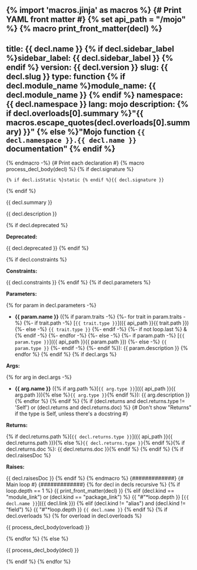 <!-- markdownlint-disable -->
{% import 'macros.jinja' as macros %}
{# Print YAML front matter #}
{% set api_path = "/mojo" %}
{% macro print_front_matter(decl) %}
---
title: {{ decl.name }}
{% if decl.sidebar_label %}sidebar_label: {{ decl.sidebar_label }}
{% endif %}
version: {{ decl.version }}
slug: {{ decl.slug }}
type: function
{% if decl.module_name %}module_name: {{ decl.module_name }}
{% endif %}
namespace: {{ decl.namespace }}
lang: mojo
description: {% if decl.overloads[0].summary
  %}"{{ macros.escape_quotes(decl.overloads[0].summary) }}"
  {% else %}"Mojo function `{{ decl.namespace }}.{{ decl.name }}` documentation"
  {% endif %}
---

<section class='mojo-docs'>

{% endmacro -%}
{# Print each declaration #}
{% macro process_decl_body(decl) %}
{% if decl.signature %}
<div class="mojo-function-sig">

`{% if decl.isStatic %}static {% endif %}{{ decl.signature }}`

</div>
{% endif %}

{{ decl.summary }}

{{ decl.description }}

{% if decl.deprecated %}

**Deprecated:**

{{ decl.deprecated }}
{% endif %}

{% if decl.constraints %}

**Constraints:**

{{ decl.constraints }}
{% endif %}
{% if decl.parameters %}

**Parameters:**

{% for param in decl.parameters -%}
*   ​<b>{{ param.name }}</b> ({% if param.traits -%}
        {%- for trait in param.traits -%}
            {%- if trait.path -%}
                [`{{ trait.type }}`]({{ api_path }}{{ trait.path }})
            {%- else -%}
                `{{ trait.type }}`
            {%- endif -%}
            {%- if not loop.last %} & {% endif -%}
        {%- endfor -%}
    {%- else -%}
        {%- if param.path -%}
            [`{{ param.type }}`]({{ api_path }}{{ param.path }})
        {%- else -%}
            `{{ param.type }}`
        {%- endif -%}
    {%- endif %}): {{ param.description }}
{% endfor %}
{% endif %}
{% if decl.args %}

**Args:**

{% for arg in decl.args -%}
*   ​<b>{{ arg.name }}</b> ({% if arg.path
        %}[`{{ arg.type }}`]({{ api_path }}{{ arg.path }}){% else
        %}`{{ arg.type }}`{% endif %}): {{ arg.description }}
{% endfor %}
{% endif %}
{% if (decl.returns and decl.returns.type != 'Self') or (decl.returns and decl.returns.doc) %}
{# Don't show "Returns" if the type is Self, unless there's a docstring #}

**Returns:**

{% if decl.returns.path
  %}[`{{ decl.returns.type }}`]({{ api_path }}{{ decl.returns.path }}){% else
  %}`{{ decl.returns.type }}`{% endif %}{% if decl.returns.doc
    %}: {{ decl.returns.doc }}{% endif %}
{% endif %}
{% if decl.raisesDoc %}

**Raises:**

{{ decl.raisesDoc }}
{% endif %}
{% endmacro %}
{#############}
{# Main loop #}
{#############}
{% for decl in decls recursive %}
{% if loop.depth == 1 %}
{{ print_front_matter(decl) }}
{% elif (decl.kind == "module_link") or (decl.kind == "package_link") %}
{{ "#"*loop.depth }} [`{{ decl.name }}`]({{ decl.link }})
{% elif (decl.kind != "alias") and (decl.kind != "field") %}
{{ "#"*loop.depth }} `{{ decl.name }}`
{% endif %}
{% if decl.overloads %}
{% for overload in decl.overloads %}
<div class='mojo-function-detail'>

{{ process_decl_body(overload) }}

</div>

{% endfor %}
{% else %}

{{ process_decl_body(decl) }}

{% endif %}
{% endfor %}

</section>
